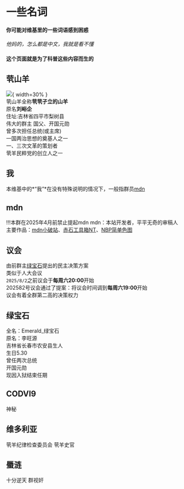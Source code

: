 # 一些名词
#### 你可能对维基里的一些词语感到困惑<br>
*他妈的，怎么都是中文，我就是看不懂*<br>
#### 这个页面就是为了科普这些内容而生的<br>
## 茕山羊
![](https://img.wsmdn.dpdns.org/img/goat.jpg){ width=30% }  
茕山羊全称**茕茕孑立的山羊**  
原名**刘峪企**  
住址:吉林省四平市梨树县  
伟大的群主
国父、开国元勋  
曾多次担任总统(或主席)  
一国两治思想的奠基人之一  
一、三次文革的策划者  
茕羊民粹党的创立人之一  
## 我
本维基中的*“我”*在没有特殊说明的情况下，一般指群员[mdn](#mdn)  
## mdn
!!!本群在2025年4月前禁止提起mdn
mdn：本站开发者，平平无奇的审稿人  
主要作品：[mdn小破站](https://www.wsmdn.top)、[赤石工具箱NT](https://gitee.com/wsmdn/eat-redstone-nt)、[NBP简单色图](https://github.com/nomdn/nonebot-plugin-simple-setu)
## 议会
由前群主[绿宝石](#_7)提出的民主决策方案  
类似于人大会议  
`2025/8/2`之前议会于**每周六20:00**开始  
202582号议会通过了提案：将议会时间调到**每周六19:00**开始  
议会有着全群第二高的决策权力  
## 绿宝石
全名：Emerald_绿宝石  
原名：李旺源  
吉林省长春市农安县生人  
生日5.30  
曾任两次总统    
开国元勋  
现因入狱结束任期  
## CODVI9
神秘  
## 维多利亚
茕羊纪律检查委员会
茕羊史官
## 蜃涟
十分逆天
群视奸




